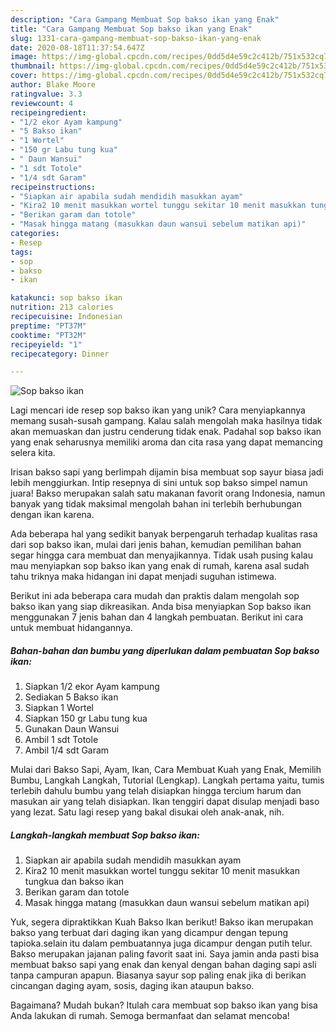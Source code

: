 ```yaml
---
description: "Cara Gampang Membuat Sop bakso ikan yang Enak"
title: "Cara Gampang Membuat Sop bakso ikan yang Enak"
slug: 1331-cara-gampang-membuat-sop-bakso-ikan-yang-enak
date: 2020-08-18T11:37:54.647Z
image: https://img-global.cpcdn.com/recipes/0dd5d4e59c2c412b/751x532cq70/sop-bakso-ikan-foto-resep-utama.jpg
thumbnail: https://img-global.cpcdn.com/recipes/0dd5d4e59c2c412b/751x532cq70/sop-bakso-ikan-foto-resep-utama.jpg
cover: https://img-global.cpcdn.com/recipes/0dd5d4e59c2c412b/751x532cq70/sop-bakso-ikan-foto-resep-utama.jpg
author: Blake Moore
ratingvalue: 3.3
reviewcount: 4
recipeingredient:
- "1/2 ekor Ayam kampung"
- "5 Bakso ikan"
- "1 Wortel"
- "150 gr Labu tung kua"
- " Daun Wansui"
- "1 sdt Totole"
- "1/4 sdt Garam"
recipeinstructions:
- "Siapkan air apabila sudah mendidih masukkan ayam"
- "Kira2 10 menit masukkan wortel tunggu sekitar 10 menit masukkan tungkua dan bakso ikan"
- "Berikan garam dan totole"
- "Masak hingga matang (masukkan daun wansui sebelum matikan api)"
categories:
- Resep
tags:
- sop
- bakso
- ikan

katakunci: sop bakso ikan 
nutrition: 213 calories
recipecuisine: Indonesian
preptime: "PT37M"
cooktime: "PT32M"
recipeyield: "1"
recipecategory: Dinner

---
```



![Sop bakso ikan](https://img-global.cpcdn.com/recipes/0dd5d4e59c2c412b/751x532cq70/sop-bakso-ikan-foto-resep-utama.jpg)

Lagi mencari ide resep sop bakso ikan yang unik? Cara menyiapkannya memang susah-susah gampang. Kalau salah mengolah maka hasilnya tidak akan memuaskan dan justru cenderung tidak enak. Padahal sop bakso ikan yang enak seharusnya memiliki aroma dan cita rasa yang dapat memancing selera kita.

Irisan bakso sapi yang berlimpah dijamin bisa membuat sop sayur biasa jadi lebih menggiurkan. Intip resepnya di sini untuk sop bakso simpel namun juara! Bakso merupakan salah satu makanan favorit orang Indonesia, namun banyak yang tidak maksimal mengolah bahan ini terlebih berhubungan dengan ikan karena.

Ada beberapa hal yang sedikit banyak berpengaruh terhadap kualitas rasa dari sop bakso ikan, mulai dari jenis bahan, kemudian pemilihan bahan segar hingga cara membuat dan menyajikannya. Tidak usah pusing kalau mau menyiapkan sop bakso ikan yang enak di rumah, karena asal sudah tahu triknya maka hidangan ini dapat menjadi suguhan istimewa.


Berikut ini ada beberapa cara mudah dan praktis dalam mengolah sop bakso ikan yang siap dikreasikan. Anda bisa menyiapkan Sop bakso ikan menggunakan 7 jenis bahan dan 4 langkah pembuatan. Berikut ini cara untuk membuat hidangannya.

<!--inarticleads1-->

##### Bahan-bahan dan bumbu yang diperlukan dalam pembuatan Sop bakso ikan:

1. Siapkan 1/2 ekor Ayam kampung
1. Sediakan 5 Bakso ikan
1. Siapkan 1 Wortel
1. Siapkan 150 gr Labu tung kua
1. Gunakan  Daun Wansui
1. Ambil 1 sdt Totole
1. Ambil 1/4 sdt Garam


Mulai dari Bakso Sapi, Ayam, Ikan, Cara Membuat Kuah yang Enak, Memilih Bumbu, Langkah Langkah, Tutorial (Lengkap). Langkah pertama yaitu, tumis terlebih dahulu bumbu yang telah disiapkan hingga tercium harum dan masukan air yang telah disiapkan. Ikan tenggiri dapat disulap menjadi baso yang lezat. Satu lagi resep yang bakal disukai oleh anak-anak, nih. 

<!--inarticleads2-->

##### Langkah-langkah membuat Sop bakso ikan:

1. Siapkan air apabila sudah mendidih masukkan ayam
1. Kira2 10 menit masukkan wortel tunggu sekitar 10 menit masukkan tungkua dan bakso ikan
1. Berikan garam dan totole
1. Masak hingga matang (masukkan daun wansui sebelum matikan api)


Yuk, segera dipraktikkan Kuah Bakso Ikan berikut! Bakso ikan merupakan bakso yang terbuat dari daging ikan yang dicampur dengan tepung tapioka.selain itu dalam pembuatannya juga dicampur dengan putih telur. Bakso merupakan jajanan paling favorit saat ini. Saya jamin anda pasti bisa membuat bakso sapi yang enak dan kenyal dengan bahan daging sapi asli tanpa campuran apapun. Biasanya sayur sop paling enak jika di berikan cincangan daging ayam, sosis, daging ikan ataupun bakso. 

Bagaimana? Mudah bukan? Itulah cara membuat sop bakso ikan yang bisa Anda lakukan di rumah. Semoga bermanfaat dan selamat mencoba!
